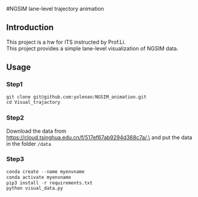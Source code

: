 #NGSIM lane-level trajectory animation
## Introduction
This project is a hw for ITS instructed by Prof.Li. \
This project provides a simple lane-level visualization of NGSIM data. 
## Usage
### Step1
```python
git clone git@github.com:yolenan/NGSIM_animation.git
cd Visual_trajactory
```
### Step2
Download the data from https://cloud.tsinghua.edu.cn/f/517ef67ab9294d368c7a/,\
and put the data in the folder `/data`
### Step3
```python
conda create --name myenvname
conda activate myenvname
pip3 install -r requirements.txt
python visual_data.py
```
